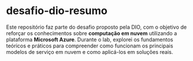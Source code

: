 # desafio-dio-resumo
Este repositório faz parte do desafio proposto pela DIO, com o objetivo de reforçar os conhecimentos sobre **computação em nuvem** utilizando a plataforma **Microsoft Azure**. Durante o lab, explorei os fundamentos teóricos e práticos para compreender como funcionam os principais modelos de serviço em nuvem e como aplicá-los em soluções reais.
